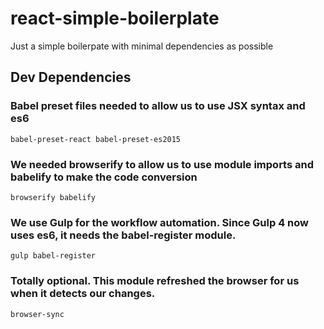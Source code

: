 # react-simple-boilerplate

Just a simple boilerpate with minimal dependencies as possible

## Dev Dependencies
### Babel preset files needed to allow us to use JSX syntax and es6  

`babel-preset-react
babel-preset-es2015`

### We needed browserify to allow us to use module imports and babelify to make the code conversion

`browserify
babelify`

### We use Gulp for the workflow automation. Since Gulp 4 now uses es6, it needs the babel-register module.
`gulp
babel-register`

### Totally optional. This module refreshed the browser for us when it detects our changes.

`browser-sync`
